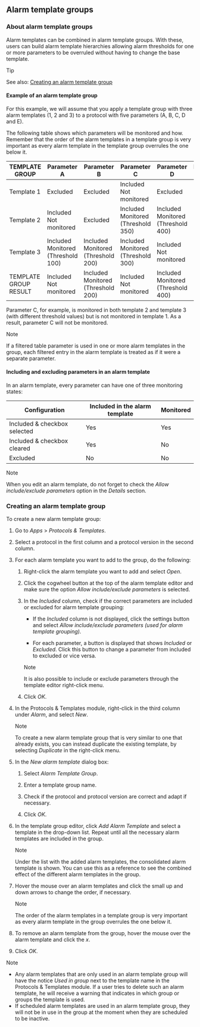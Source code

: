 ## Alarm template groups

### About alarm template groups

Alarm templates can be combined in alarm template groups. With these, users can build alarm template hierarchies allowing alarm thresholds for one or more parameters to be overruled without having to change the base template.

> [!TIP]
> See also:
> [Creating an alarm template group](#creating-an-alarm-template-group)

#### Example of an alarm template group

For this example, we will assume that you apply a template group with three alarm templates (1, 2 and 3) to a protocol with five parameters (A, B, C, D and E).

The following table shows which parameters will be monitored and how. Remember that the order of the alarm templates in a template group is very important as every alarm template in the template group overrules the one below it.

| TEMPLATE GROUP        | Parameter A                           | Parameter B                           | Parameter C                           | Parameter D                           | Parameter E |
|-----------------------|---------------------------------------|---------------------------------------|---------------------------------------|---------------------------------------|-------------|
| Template 1            | Excluded                              | Excluded                              | Included<br>Not monitored             | Excluded                              | Excluded    |
| Template 2            | Included<br>Not monitored             | Excluded                              | Included<br>Monitored (Threshold 350) | Included<br>Monitored (Threshold 400) | Excluded    |
| Template 3            | Included<br>Monitored (Threshold 100) | Included<br>Monitored (Threshold 200) | Included<br>Monitored (Threshold 300) | Included<br>Not monitored             | Excluded    |
| TEMPLATE GROUP RESULT | Included<br>Not monitored             | Included<br>Monitored (Threshold 200) | Included<br>Not monitored             | Included<br>Monitored (Threshold 400) | Excluded    |

Parameter C, for example, is monitored in both template 2 and template 3 (with different threshold values) but is not monitored in template 1. As a result, parameter C will not be monitored.

> [!NOTE]
> If a filtered table parameter is used in one or more alarm templates in the group, each filtered entry in the alarm template is treated as if it were a separate parameter.

#### Including and excluding parameters in an alarm template

In an alarm template, every parameter can have one of three monitoring states:

| Configuration                | Included in the alarm template | Monitored |
|------------------------------|--------------------------------|-----------|
| Included & checkbox selected | Yes                            | Yes       |
| Included & checkbox cleared  | Yes                            | No        |
| Excluded                     | No                             | No        |

> [!NOTE]
> When you edit an alarm template, do not forget to check the *Allow include/exclude parameters* option in the *Details* section.

### Creating an alarm template group

To create a new alarm template group:

1. Go to *Apps* > *Protocols & Templates*.

2. Select a protocol in the first column and a protocol version in the second column.

3. For each alarm template you want to add to the group, do the following:

    1. Right-click the alarm template you want to add and select *Open*.

    2. Click the cogwheel button at the top of the alarm template editor and make sure the option *Allow include/exclude parameters* is selected.

    3. In the *Included* column, check if the correct parameters are included or excluded for alarm template grouping:

        - If the *Included* column is not displayed, click the settings button and select *Allow include/exclude parameters (used for alarm template grouping).*

        - For each parameter, a button is displayed that shows *Included* or *Excluded*. Click this button to change a parameter from included to excluded or vice versa.

        > [!NOTE]
        > It is also possible to include or exclude parameters through the template editor right-click menu.

    4. Click *OK*.

4. In the Protocols & Templates module, right-click in the third column under *Alarm*, and select *New*.

    > [!NOTE]
    > To create a new alarm template group that is very similar to one that already exists, you can instead duplicate the existing template, by selecting *Duplicate* in the right-click menu.

5. In the *New alarm template* dialog box:

    1. Select *Alarm Template Group*.

    2. Enter a template group name.

    3. Check if the protocol and protocol version are correct and adapt if necessary.

    4. Click *OK*.

6. In the template group editor, click *Add Alarm Template* and select a template in the drop-down list. Repeat until all the necessary alarm templates are included in the group.

    > [!NOTE]
    > Under the list with the added alarm templates, the consolidated alarm template is shown. You can use this as a reference to see the combined effect of the different alarm templates in the group.

7. Hover the mouse over an alarm templates and click the small up and down arrows to change the order, if necessary.

    > [!NOTE]
    > The order of the alarm templates in a template group is very important as every alarm template in the group overrules the one below it.

8. To remove an alarm template from the group, hover the mouse over the alarm template and click the *x*.

9. Click *OK*.

> [!NOTE]
> -  Any alarm templates that are only used in an alarm template group will have the notice *Used in group* next to the template name in the Protocols & Templates module. If a user tries to delete such an alarm template, he will receive a warning that indicates in which group or groups the template is used.
> -  If scheduled alarm templates are used in an alarm template group, they will not be in use in the group at the moment when they are scheduled to be inactive.
>
